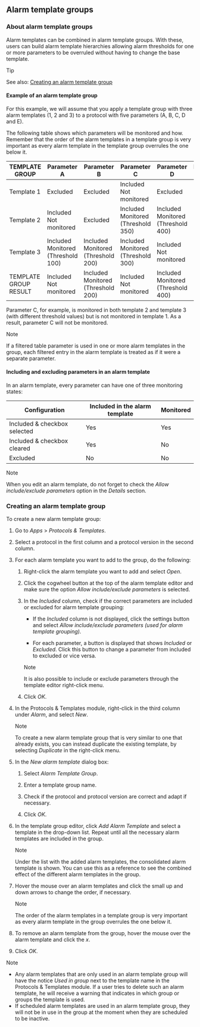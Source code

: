 ## Alarm template groups

### About alarm template groups

Alarm templates can be combined in alarm template groups. With these, users can build alarm template hierarchies allowing alarm thresholds for one or more parameters to be overruled without having to change the base template.

> [!TIP]
> See also:
> [Creating an alarm template group](#creating-an-alarm-template-group)

#### Example of an alarm template group

For this example, we will assume that you apply a template group with three alarm templates (1, 2 and 3) to a protocol with five parameters (A, B, C, D and E).

The following table shows which parameters will be monitored and how. Remember that the order of the alarm templates in a template group is very important as every alarm template in the template group overrules the one below it.

| TEMPLATE GROUP        | Parameter A                           | Parameter B                           | Parameter C                           | Parameter D                           | Parameter E |
|-----------------------|---------------------------------------|---------------------------------------|---------------------------------------|---------------------------------------|-------------|
| Template 1            | Excluded                              | Excluded                              | Included<br>Not monitored             | Excluded                              | Excluded    |
| Template 2            | Included<br>Not monitored             | Excluded                              | Included<br>Monitored (Threshold 350) | Included<br>Monitored (Threshold 400) | Excluded    |
| Template 3            | Included<br>Monitored (Threshold 100) | Included<br>Monitored (Threshold 200) | Included<br>Monitored (Threshold 300) | Included<br>Not monitored             | Excluded    |
| TEMPLATE GROUP RESULT | Included<br>Not monitored             | Included<br>Monitored (Threshold 200) | Included<br>Not monitored             | Included<br>Monitored (Threshold 400) | Excluded    |

Parameter C, for example, is monitored in both template 2 and template 3 (with different threshold values) but is not monitored in template 1. As a result, parameter C will not be monitored.

> [!NOTE]
> If a filtered table parameter is used in one or more alarm templates in the group, each filtered entry in the alarm template is treated as if it were a separate parameter.

#### Including and excluding parameters in an alarm template

In an alarm template, every parameter can have one of three monitoring states:

| Configuration                | Included in the alarm template | Monitored |
|------------------------------|--------------------------------|-----------|
| Included & checkbox selected | Yes                            | Yes       |
| Included & checkbox cleared  | Yes                            | No        |
| Excluded                     | No                             | No        |

> [!NOTE]
> When you edit an alarm template, do not forget to check the *Allow include/exclude parameters* option in the *Details* section.

### Creating an alarm template group

To create a new alarm template group:

1. Go to *Apps* > *Protocols & Templates*.

2. Select a protocol in the first column and a protocol version in the second column.

3. For each alarm template you want to add to the group, do the following:

    1. Right-click the alarm template you want to add and select *Open*.

    2. Click the cogwheel button at the top of the alarm template editor and make sure the option *Allow include/exclude parameters* is selected.

    3. In the *Included* column, check if the correct parameters are included or excluded for alarm template grouping:

        - If the *Included* column is not displayed, click the settings button and select *Allow include/exclude parameters (used for alarm template grouping).*

        - For each parameter, a button is displayed that shows *Included* or *Excluded*. Click this button to change a parameter from included to excluded or vice versa.

        > [!NOTE]
        > It is also possible to include or exclude parameters through the template editor right-click menu.

    4. Click *OK*.

4. In the Protocols & Templates module, right-click in the third column under *Alarm*, and select *New*.

    > [!NOTE]
    > To create a new alarm template group that is very similar to one that already exists, you can instead duplicate the existing template, by selecting *Duplicate* in the right-click menu.

5. In the *New alarm template* dialog box:

    1. Select *Alarm Template Group*.

    2. Enter a template group name.

    3. Check if the protocol and protocol version are correct and adapt if necessary.

    4. Click *OK*.

6. In the template group editor, click *Add Alarm Template* and select a template in the drop-down list. Repeat until all the necessary alarm templates are included in the group.

    > [!NOTE]
    > Under the list with the added alarm templates, the consolidated alarm template is shown. You can use this as a reference to see the combined effect of the different alarm templates in the group.

7. Hover the mouse over an alarm templates and click the small up and down arrows to change the order, if necessary.

    > [!NOTE]
    > The order of the alarm templates in a template group is very important as every alarm template in the group overrules the one below it.

8. To remove an alarm template from the group, hover the mouse over the alarm template and click the *x*.

9. Click *OK*.

> [!NOTE]
> -  Any alarm templates that are only used in an alarm template group will have the notice *Used in group* next to the template name in the Protocols & Templates module. If a user tries to delete such an alarm template, he will receive a warning that indicates in which group or groups the template is used.
> -  If scheduled alarm templates are used in an alarm template group, they will not be in use in the group at the moment when they are scheduled to be inactive.
>
